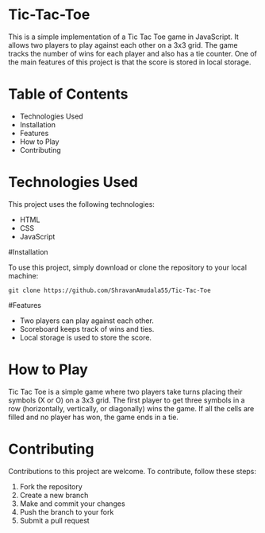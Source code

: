 # Tic-Tac-Toe

This is a simple implementation of a Tic Tac Toe game in JavaScript. It allows two players to play against each other on a 3x3 grid. 
The game tracks the number of wins for each player and also has a tie counter. 
One of the main features of this project is that the score is stored in local storage.

# Table of Contents
- Technologies Used
- Installation
- Features
- How to Play
- Contributing

# Technologies Used

This project uses the following technologies:

- HTML
- CSS
- JavaScript

#Installation

To use this project, simply download or clone the repository to your local machine:

`git clone https://github.com/ShravanAmudala55/Tic-Tac-Toe`

#Features
- Two players can play against each other.
- Scoreboard keeps track of wins and ties.
- Local storage is used to store the score.

# How to Play

Tic Tac Toe is a simple game where two players take turns placing their symbols (X or O) on a 3x3 grid. 
The first player to get three symbols in a row (horizontally, vertically, or diagonally) wins the game. 
If all the cells are filled and no player has won, the game ends in a tie.

# Contributing
Contributions to this project are welcome. To contribute, follow these steps:

1. Fork the repository
2. Create a new branch
3. Make and commit your changes
4. Push the branch to your fork
5. Submit a pull request

